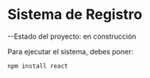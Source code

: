 <h1>Sistema de Registro</h1>

--Estado del proyecto: en construcción

Para ejecutar el sistema, debes poner: 

```npm install react```
